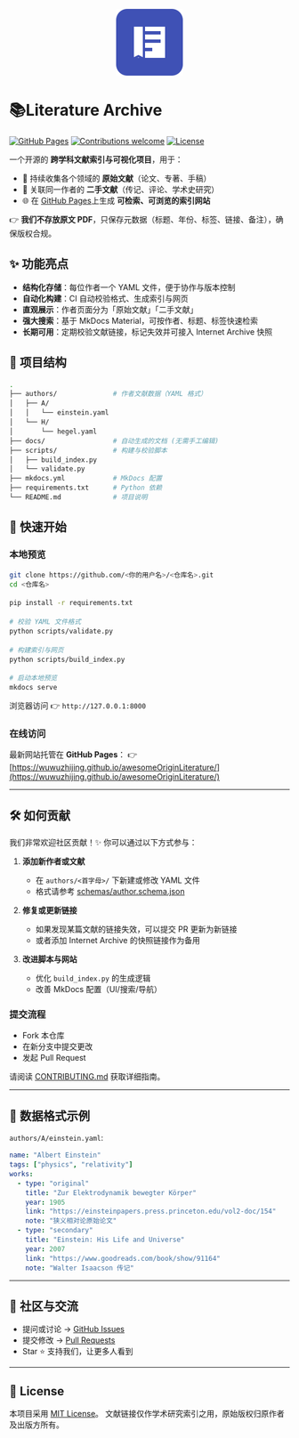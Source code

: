 <p align="center">
  <img src="logo.svg" alt="Literature Archive Logo" width="120"/>
</p>

# 📚Literature Archive

[![GitHub Pages](https://img.shields.io/badge/docs-GitHub%20Pages-blue)](https://<你的用户名>.github.io/<仓库名>/)
[![Contributions welcome](https://img.shields.io/badge/contributions-welcome-brightgreen.svg?style=flat)](CONTRIBUTING.md)
[![License](https://img.shields.io/github/license/<你的用户名>/<仓库名>)](LICENSE)

一个开源的 **跨学科文献索引与可视化项目**，用于：
- 🔎 持续收集各个领域的 **原始文献**（论文、专著、手稿）
- 📖 关联同一作者的 **二手文献**（传记、评论、学术史研究）
- 🌐 在 [GitHub Pages](https://wuwuzhijing.github.io/awesomeOriginLiterature/)上生成 **可检索、可浏览的索引网站**

👉 **我们不存放原文 PDF**，只保存元数据（标题、年份、标签、链接、备注），确保版权合规。


## ✨ 功能亮点

- **结构化存储**：每位作者一个 YAML 文件，便于协作与版本控制  
- **自动化构建**：CI 自动校验格式、生成索引与网页  
- **直观展示**：作者页面分为「原始文献」「二手文献」  
- **强大搜索**：基于 MkDocs Material，可按作者、标题、标签快速检索  
- **长期可用**：定期校验文献链接，标记失效并可接入 Internet Archive 快照  


## 📂 项目结构

```bash
.
├── authors/              # 作者文献数据（YAML 格式）
│   ├── A/
│   │   └── einstein.yaml
│   └── H/
│       └── hegel.yaml
├── docs/                 # 自动生成的文档 (无需手工编辑)
├── scripts/              # 构建与校验脚本
│   ├── build_index.py
│   └── validate.py
├── mkdocs.yml            # MkDocs 配置
├── requirements.txt      # Python 依赖
└── README.md             # 项目说明
```
## 🚀 快速开始

### 本地预览

```bash
git clone https://github.com/<你的用户名>/<仓库名>.git
cd <仓库名>

pip install -r requirements.txt

# 校验 YAML 文件格式
python scripts/validate.py

# 构建索引与网页
python scripts/build_index.py

# 启动本地预览
mkdocs serve
```

浏览器访问 👉 `http://127.0.0.1:8000`

### 在线访问

最新网站托管在 **GitHub Pages**：
👉 [https://wuwuzhijing.github.io/awesomeOriginLiterature/](https://wuwuzhijing.github.io/awesomeOriginLiterature/)

---

## 🛠 如何贡献

我们非常欢迎社区贡献！✨
你可以通过以下方式参与：

1. **添加新作者或文献**

   * 在 `authors/<首字母>/` 下新建或修改 YAML 文件
   * 格式请参考 [schemas/author.schema.json](schemas/author.schema.json)

2. **修复或更新链接**

   * 如果发现某篇文献的链接失效，可以提交 PR 更新为新链接
   * 或者添加 Internet Archive 的快照链接作为备用

3. **改进脚本与网站**

   * 优化 `build_index.py` 的生成逻辑
   * 改善 MkDocs 配置（UI/搜索/导航）

### 提交流程

* Fork 本仓库
* 在新分支中提交更改
* 发起 Pull Request

请阅读 [CONTRIBUTING.md](CONTRIBUTING.md) 获取详细指南。

---

## 📜 数据格式示例

`authors/A/einstein.yaml`:

```yaml
name: "Albert Einstein"
tags: ["physics", "relativity"]
works:
  - type: "original"
    title: "Zur Elektrodynamik bewegter Körper"
    year: 1905
    link: "https://einsteinpapers.press.princeton.edu/vol2-doc/154"
    note: "狭义相对论原始论文"
  - type: "secondary"
    title: "Einstein: His Life and Universe"
    year: 2007
    link: "https://www.goodreads.com/book/show/91164"
    note: "Walter Isaacson 传记"
```

---

## 🤝 社区与交流

* 提问或讨论 → [GitHub Issues](../../issues)
* 提交修改 → [Pull Requests](../../pulls)
* Star ⭐️ 支持我们，让更多人看到

---

## 📄 License

本项目采用 [MIT License](LICENSE)。
文献链接仅作学术研究索引之用，原始版权归原作者及出版方所有。
